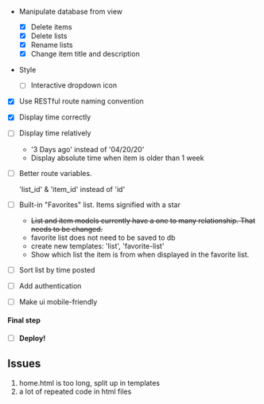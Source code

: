 + Manipulate database from view

    - [x] Delete items
    - [x] Delete lists
    - [x] Rename lists
    - [x] Change item title and description

+ Style

    - [ ] Interactive dropdown icon

- [x] Use RESTful route naming convention
- [x] Display time correctly
- [ ] Display time relatively

    + '3 Days ago' instead of '04/20/20'
    + Display absolute time when item is older than 1 week

- [ ] Better route variables. 

    'list_id' & 'item_id' instead of 'id'

- [ ] Built-in "Favorites" list. Items signified with a star

    + ~~List and item models currently have a one to many relationship. That needs to be changed.~~
    + favorite list does not need to be saved to db
    + create new templates: 'list', 'favorite-list'
    + Show which list the item is from when displayed in the favorite list.

- [ ] Sort list by time posted
- [ ] Add authentication
- [ ] Make ui mobile-friendly

#### Final step

- [ ] **Deploy!**

## Issues

1. home.html is too long, split up in templates
2. a lot of repeated code in html files
